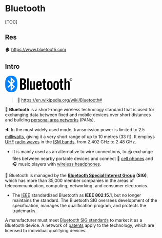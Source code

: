 # Bluetooth

[TOC]



## Res
🏠 https://www.bluetooth.com



## Intro

![](../../../../../../../../../Assets/Pics/220px-BluetoothLogo.svg.png)


> 🔗 https://en.wikipedia.org/wiki/Bluetooth#

🐒 **Bluetooth** is a short-range wireless technology standard that is used for exchanging data between fixed and mobile devices over short distances and building [personal area networks](https://en.wikipedia.org/wiki/Personal_area_network) (PANs).

🔉 In the most widely used mode, transmission power is limited to 2.5 [milliwatts](https://en.wikipedia.org/wiki/Milliwatt), giving it a very short range of up to 10 metres (33 ft). It employs [UHF](https://en.wikipedia.org/wiki/Ultra_high_frequency) [radio waves](https://en.wikipedia.org/wiki/Radio_wave) in the [ISM bands](https://en.wikipedia.org/wiki/ISM_band), from 2.402 GHz to 2.48 GHz. 

- It is mainly used as an alternative to wire connections, to 📥 exchange files between nearby portable devices and connect 📲  [cell phones](https://en.wikipedia.org/wiki/Cell_phone) and 🎧 music players with [wireless headphones](https://en.wikipedia.org/wiki/Wireless_headphone). 

🏢 Bluetooth is managed by the **[Bluetooth Special Interest Group](https://en.wikipedia.org/wiki/Bluetooth_Special_Interest_Group) (SIG)**, which has more than 35,000 member companies in the areas of telecommunication, computing, networking, and consumer electronics.

- The [IEEE](https://en.wikipedia.org/wiki/Institute_of_Electrical_and_Electronics_Engineers) standardized Bluetooth as **IEEE 802.15.1**, but no longer maintains the standard. The Bluetooth SIG oversees development of the specification, manages the qualification program, and protects the trademarks.

 A manufacturer must meet [Bluetooth SIG standards](https://en.wikipedia.org/wiki/Bluetooth_Special_Interest_Group#Qualification) to market it as a Bluetooth device. A network of [patents](https://en.wikipedia.org/wiki/Patent) apply to the technology, which are licensed to individual qualifying devices.




